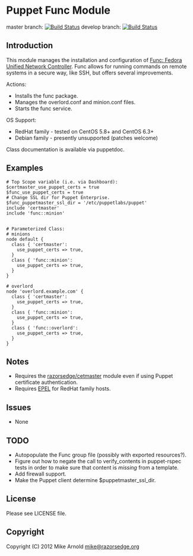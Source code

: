 Puppet Func Module
==================

master branch: [![Build Status](https://secure.travis-ci.org/razorsedge/puppet-func.png?branch=master)](http://travis-ci.org/razorsedge/puppet-func)
develop branch: [![Build Status](https://secure.travis-ci.org/razorsedge/puppet-func.png?branch=develop)](http://travis-ci.org/razorsedge/puppet-func)

Introduction
------------

This module manages the installation and configuration of [Func: Fedora Unified Network Controller](https://fedorahosted.org/func/).
Func allows for running commands on remote systems in a secure way, like SSH, but offers several improvements.

Actions:

* Installs the func package.
* Manages the overlord.conf and minion.conf files.
* Starts the func service.

OS Support:

* RedHat family - tested on CentOS 5.8+ and CentOS 6.3+
* Debian family - presently unsupported (patches welcome)

Class documentation is available via puppetdoc.

Examples
--------

    # Top Scope variable (i.e. via Dashboard):
    $certmaster_use_puppet_certs = true
    $func_use_puppet_certs = true
    # Change SSL dir for Puppet Enterprise.
    $func_puppetmaster_ssl_dir = '/etc/puppetlabs/puppet'
    include 'certmaster'
    include 'func::minion'


    # Parameterized Class:
    # minions
    node default {
      class { 'certmaster':
        use_puppet_certs => true,
      }
      class { 'func::minion':
        use_puppet_certs => true,
      }
    }

    # overlord
    node 'overlord.example.com' {
      class { 'certmaster':
        use_puppet_certs => true,
      }
      class { 'func::minion':
        use_puppet_certs => true,
      }
      class { 'func::overlord':
        use_puppet_certs => true,
      }
    }


Notes
-----

* Requires the [razorsedge/cetmaster](https://github.com/razorsedge/puppet-certmaster) module even if using Puppet certificate authentication.
* Requires [EPEL](http://fedoraproject.org/wiki/EPEL) for RedHat family hosts.

Issues
------

* None

TODO
----

* Autopopulate the Func group file (possibly with exported resources?).
* Figure out how to negate the call to verify_contents in puppet-rspec tests in order to make sure that content is *missing* from a template.
* Add firewall support.
* Make the Puppet client determine $puppetmaster_ssl_dir.

License
-------

Please see LICENSE file.

Copyright
---------

Copyright (C) 2012 Mike Arnold <mike@razorsedge.org>

